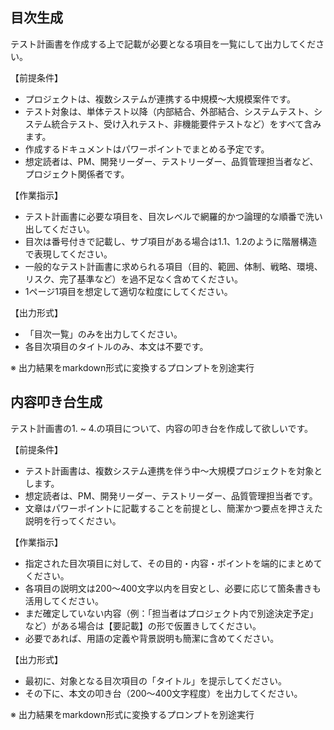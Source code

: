 ## 目次生成

テスト計画書を作成する上で記載が必要となる項目を一覧にして出力してください。

【前提条件】
- プロジェクトは、複数システムが連携する中規模〜大規模案件です。
- テスト対象は、単体テスト以降（内部結合、外部結合、システムテスト、システム統合テスト、受け入れテスト、非機能要件テストなど）をすべて含みます。
- 作成するドキュメントはパワーポイントでまとめる予定です。
- 想定読者は、PM、開発リーダー、テストリーダー、品質管理担当者など、プロジェクト関係者です。

【作業指示】
- テスト計画書に必要な項目を、目次レベルで網羅的かつ論理的な順番で洗い出してください。
- 目次は番号付きで記載し、サブ項目がある場合は1.1、1.2のように階層構造で表現してください。
- 一般的なテスト計画書に求められる項目（目的、範囲、体制、戦略、環境、リスク、完了基準など）を過不足なく含めてください。
- 1ページ1項目を想定して適切な粒度にしてください。

【出力形式】
- 「目次一覧」のみを出力してください。
- 各目次項目のタイトルのみ、本文は不要です。

※ 出力結果をmarkdown形式に変換するプロンプトを別途実行

## 内容叩き台生成

テスト計画書の1. ~ 4.の項目について、内容の叩き台を作成して欲しいです。

【前提条件】
- テスト計画書は、複数システム連携を伴う中〜大規模プロジェクトを対象とします。
- 想定読者は、PM、開発リーダー、テストリーダー、品質管理担当者です。
- 文章はパワーポイントに記載することを前提とし、簡潔かつ要点を押さえた説明を行ってください。

【作業指示】
- 指定された目次項目に対して、その目的・内容・ポイントを端的にまとめてください。
- 各項目の説明文は200〜400文字以内を目安とし、必要に応じて箇条書きも活用してください。
- まだ確定していない内容（例：「担当者はプロジェクト内で別途決定予定」など）がある場合は【要記載】の形で仮置きしてください。
- 必要であれば、用語の定義や背景説明も簡潔に含めてください。

【出力形式】
- 最初に、対象となる目次項目の「タイトル」を提示してください。
- その下に、本文の叩き台（200〜400文字程度）を出力してください。

※ 出力結果をmarkdown形式に変換するプロンプトを別途実行